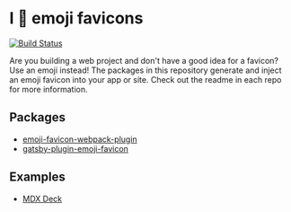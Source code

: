 # I 🦄 emoji favicons

[![Build Status](https://github.com/trevorblades/emoji-favicon/workflows/Node%20CI/badge.svg)](https://github.com/trevorblades/emoji-favicon/actions)

Are you building a web project and don't have a good idea for a favicon? Use an emoji instead! The packages in this repository generate and inject an emoji favicon into your app or site. Check out the readme in each repo for more information.

## Packages

- [emoji-favicon-webpack-plugin](./packages/emoji-favicon-webpack-plugin)
- [gatsby-plugin-emoji-favicon](./packages/gatsby-plugin-emoji-favicon)

## Examples

- [MDX Deck](./examples/mdx-deck)
